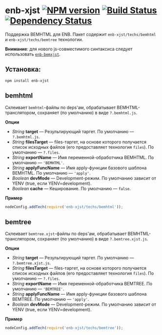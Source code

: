 enb-xjst [![NPM version](https://badge.fury.io/js/enb-xjst.png)](http://badge.fury.io/js/enb-xjst) [![Build Status](https://travis-ci.org/enb-make/enb-xjst.png?branch=master)](https://travis-ci.org/enb-make/enb-xjst) [![Dependency Status](https://gemnasium.com/enb-make/enb-xjst.png)](https://gemnasium.com/enb-make/enb-xjst)
========

Поддержка BEMHTML для ENB. Пакет содержит `enb-xjst/techs/bemhtml` и `enb-xjst/techs/bemtree` технологии.

**Внимание**: для нового js-совместимого синтаксиса следует использовать [`enb-bemxjst`](https://github.com/enb-make/enb-bemxjst.git).

Установка:
----------

```
npm install enb-xjst
```

bemhtml
-------

Склеивает `bemhtml`-файлы по deps'ам, обрабатывает BEMHTML-транслятором, сохраняет (по умолчанию) в виде `?.bemhtml.js`.

**Опции**

* *String* **target** — Результирующий таргет. По умолчанию — `?.bemhtml.js`.
* *String* **filesTarget** — files-таргет, на основе которого получается список исходных файлов (его предоставляет технология `files`). По умолчанию — `?.files`.
* *String* **exportName** — Имя переменной-обработчика BEMHTML. По умолчанию — `'BEMHTML'`.
* *String* **applyFuncName** — Имя apply-функции базового шаблона BEMHTML. По умолчанию — `'apply'`.
* *Boolean* **devMode** — Development-режим. По умолчанию зависит от YENV (true, если YENV=development).
* *Boolean* **cache** — Кеширование. По умолчанию — `false`.

**Пример**

```javascript
nodeConfig.addTech(require('enb-xjst/techs/bemhtml'));
```

bemtree
-------

Склеивает `bemtree.xjst`-файлы по deps'ам, обрабатывает BEMHTML-транслятором, сохраняет (по умолчанию) в виде `?.bemtree.xjst.js`.

**Опции**

* *String* **target** — Результирующий таргет. По умолчанию — `?.bemtree.xjst.js`.
* *String* **filesTarget** — files-таргет, на основе которого получается список исходных файлов (его предоставляет технология `files`). По умолчанию — `?.files`.
* *String* **exportName** — Имя переменной-обработчика BEMTREE. По умолчанию — `'BEMTREE'`.
* *String* **applyFuncName** — Имя apply-функции базового шаблона BEMTREE. По умолчанию — `'apply'`.
* *Boolean* **devMode** — Development-режим. По умолчанию зависит от YENV (true, если YENV=development).

**Пример**

```javascript
nodeConfig.addTech(require('enb-xjst/techs/bemtree'));
```

